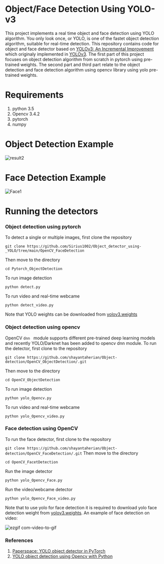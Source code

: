 
# Object/Face Detection Using YOLO-v3 
This project implements a real time object and face detection using YOLO algorithm. You only look once, or YOLO, is one of the fastet object detection algorithm, suitable for real-time detection. This repository contains code for object and face detector based on [YOLOv3: An Incremental Improvement](https://pjreddie.com/media/files/papers/YOLOv3.pdf) which originaly implemented in [YOLOv3](https://github.com/pjreddie/darknet). The first part of this project focuses on object detection algorithm from scratch in pytorch using pre-trained weights. The second part and third part relate to the object detection and face detection algorithm using opencv library using yolo pre-trained weights.
# Requirements
1. python 3.5
2. Opencv 3.4.2
3. pytorch
4. numpy
# Object Detection Example 
![result2](https://user-images.githubusercontent.com/51369142/85570975-b1bca280-b62b-11ea-889d-8e5a406ce775.jpg)
# Face Detection Example 
![Face1](https://user-images.githubusercontent.com/51369142/85573505-ddd92300-b62d-11ea-8597-ace58f6fb7cc.jpg)
# Running the detectors
### Object detection using pytorch
To detect a single or multiple images, first clone the repository 

`
git clone https://github.com/Sirius1002/Object_detector_using-_YOLO/tree/main/OpenCV_FaceDetection
`

Then move to the directory


`
cd Pytorch_ObjectDetection
`

To run image detection

`
python detect.py
`

To run video and real-time webcame

`
python detect_video.py
`

Note that YOLO weights can be downloaded from [yolov3.weights](https://pjreddie.com/darknet/yolo/)

### Object detection using opencv
OpenCV `dnn ` module supports different pre-trained deep learning models and recently YOLO/Darknet has been added to opencv dnn module. To run the detector, first clone to the repository

`
git clone https://github.com/shayantaherian/Object-detection/OpenCV_ObjectDetection/.git
`

Then move to the directory

`
cd OpenCV_ObjectDetection
`

To run image detection

`
python yolo_Opencv.py
`

To run video and real-time webcame

`
python yolo_Opencv_video.py
`


### Face detection using OpenCV


To run the face detector, first clone to the repository

`
git clone https://github.com/shayantaherian/Object-detection/OpenCV_FaceDetection/.git
`
Then move to the directory 

`
cd OpenCV_FacetDetection
`

Run the image detector

`
python yolo_Opencv_Face.py
`

Run the video/webcame detector

`
python yolo_Opencv_Face_video.py
`

Note that to use yolo for face detection it is required to download yolo face detection weight from [yolov3.weights](https://drive.google.com/file/d/1xYasjU52whXMLT5MtF7RCPQkV66993oR/view). An example of face detection on video:


![ezgif com-video-to-gif](https://user-images.githubusercontent.com/51369142/85692530-62c74980-b6cd-11ea-8a88-1f068b5551d1.gif)

### References
1. [Paperspace: YOLO object detector in PyTorch](https://blog.paperspace.com/tag/series-yolo/)
2. [YOLO object detection using Opencv with Python](https://www.youtube.com/watch?v=h56M5iUVgGs)
